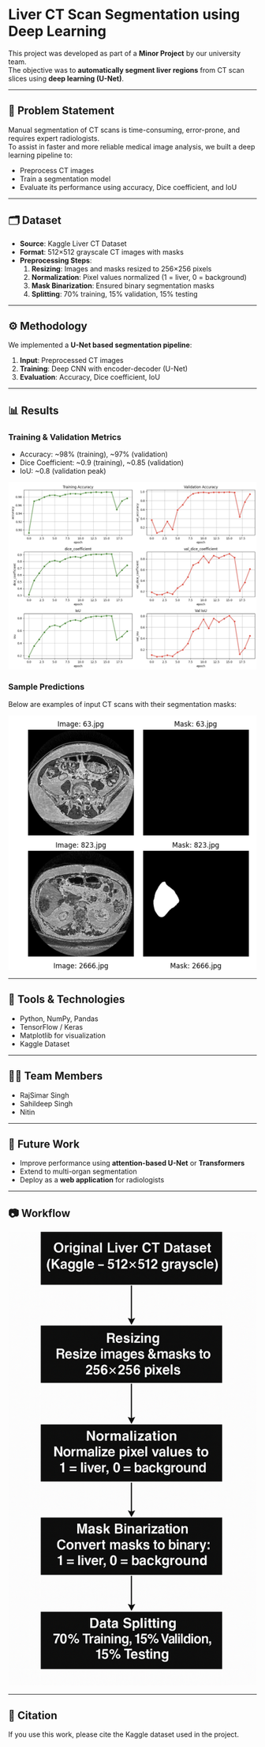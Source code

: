 # Liver CT Scan Segmentation using Deep Learning

This project was developed as part of a **Minor Project** by our university team.  
The objective was to **automatically segment liver regions** from CT scan slices using **deep learning (U-Net)**.  

---

## 📌 Problem Statement
Manual segmentation of CT scans is time-consuming, error-prone, and requires expert radiologists.  
To assist in faster and more reliable medical image analysis, we built a deep learning pipeline to:
- Preprocess CT images
- Train a segmentation model
- Evaluate its performance using accuracy, Dice coefficient, and IoU

---

## 🗂 Dataset
- **Source**: Kaggle Liver CT Dataset  
- **Format**: 512×512 grayscale CT images with masks  
- **Preprocessing Steps**:
  1. **Resizing**: Images and masks resized to 256×256 pixels  
  2. **Normalization**: Pixel values normalized (1 = liver, 0 = background)  
  3. **Mask Binarization**: Ensured binary segmentation masks  
  4. **Splitting**: 70% training, 15% validation, 15% testing  

---

## ⚙️ Methodology
We implemented a **U-Net based segmentation pipeline**:

1. **Input**: Preprocessed CT images  
2. **Training**: Deep CNN with encoder-decoder (U-Net)  
3. **Evaluation**: Accuracy, Dice coefficient, IoU  

---

## 📊 Results
### Training & Validation Metrics
- Accuracy: ~98% (training), ~97% (validation)  
- Dice Coefficient: ~0.9 (training), ~0.85 (validation)  
- IoU: ~0.8 (validation peak)  

![Training Graphs](training.png)

### Sample Predictions
Below are examples of input CT scans with their segmentation masks:

![Segmentation Masks](seg%20mask.png)

---

## 🚀 Tools & Technologies
- Python, NumPy, Pandas  
- TensorFlow / Keras  
- Matplotlib for visualization  
- Kaggle Dataset  

---

## 👩‍💻 Team Members
- RajSimar Singh 
- Sahildeep Singh  
- Nitin   

---

## 📌 Future Work
- Improve performance using **attention-based U-Net** or **Transformers**  
- Extend to multi-organ segmentation  
- Deploy as a **web application** for radiologists  

---

## 📷 Workflow
![Workflow](workflow.png)

---

## 📖 Citation
If you use this work, please cite the Kaggle dataset used in the project.
